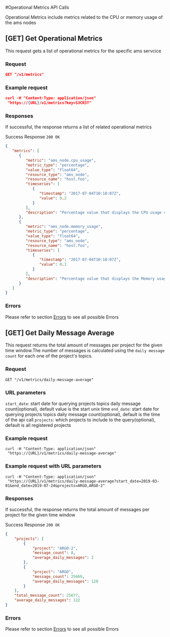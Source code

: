 #Operational Metrics API Calls

Operational Metrics include metrics related to the CPU or memory usage of the ams nodes

## [GET] Get Operational Metrics
This request gets a list of operational metrics for the specific ams servcice

### Request
```json
GET "/v1/metrics"
```


### Example request

```json
curl -H "Content-Type: application/json"
 "https://{URL}/v1/metrics?key=S3CR3T"
```

### Responses
If successful, the response returns a list of related operational metrics

Success Response
`200 OK`
```json
{
   "metrics": [
      {
         "metric": "ams_node.cpu_usage",
         "metric_type": "percentage",
         "value_type": "float64",
         "resource_type": "ams_node",
         "resource_name": "host.foo",
         "timeseries": [
            {
               "timestamp": "2017-07-04T10:18:07Z",
               "value": 0.2
            }
         ],
         "description": "Percentage value that displays the CPU usage of ams service in the specific node"
      },
      {
         "metric": "ams_node.memory_usage",
         "metric_type": "percentage",
         "value_type": "float64",
         "resource_type": "ams_node",
         "resource_name": "host.foo",
         "timeseries": [
            {
               "timestamp": "2017-07-04T10:18:07Z",
               "value": 0.1
            }
         ],
         "description": "Percentage value that displays the Memory usage of ams service in the specific node"
      }
   ]
}

```

### Errors
Please refer to section [Errors](api_errors.md) to see all possible Errors

## [GET] Get Daily Message Average

This request returns the total amount of messages per project for the given time window.The number of messages
is calculated using the `daily message count` for each one of the project's topics.

### Request
```
GET "/v1/metrics/daily-message-average"

```
### URL parameters
`start_date`: start date for querying projects topics daily message count(optional), default value is the start unix time
`end_date`: start date for querying projects topics daily message count(optional), default is the time of the api call
`projects`: which projects to include to the query(optional), default is all registered projects

### Example request

```
curl -H "Content-Type: application/json"
 "https://{URL}/v1/metrics/daily-message-average"
```

### Example request with URL parameters

```
curl -H "Content-Type: application/json"
 "https://{URL}/v1/metrics/daily-message-average?start_date=2019-03-01&end_date=2019-07-24&projects=ARGO,ARGO-2"
```

### Responses
If successful, the response returns the total amount of messages per project for the given time window

Success Response
`200 OK`

```json
{
    "projects": [
        {
            "project": "ARGO-2",
            "message_count": 8,
            "average_daily_messages": 2
        },
        {
            "project": "ARGO",
            "message_count": 25669,
            "average_daily_messages": 120
        }
    ],
    "total_message_count": 25677,
    "average_daily_messages": 122
}
```
### Errors
Please refer to section [Errors](api_errors.md) to see all possible Errors